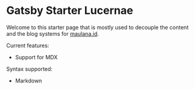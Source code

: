 # Gatsby Starter Lucernae

Welcome to this starter page that is mostly used to decouple the content and the blog systems for [maulana.id](https://maulana.id).

Current features:

- Support for MDX


Syntax supported:
- Markdown